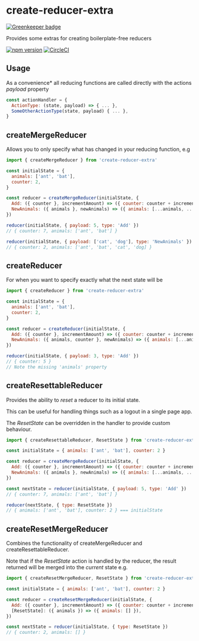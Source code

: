 # create-reducer-extra

[![Greenkeeper badge](https://badges.greenkeeper.io/Dean177/create-reducer-extra.svg)](https://greenkeeper.io/)

Provides some extras for creating boilerplate-free reducers

[![npm version](https://badge.fury.io/js/create-reducer-extra.svg)](https://badge.fury.io/js/create-reducer-extra)
[![CircleCI](https://circleci.com/gh/Dean177/create-reducer-extra.svg?style=shield)](https://circleci.com/gh/Dean177/create-reducer-extra)

## Usage

As a convenience* all reducing functions are called directly with the actions *payload* property
```js
const actionHandler = {
  ActionType: (state, payload) => { ... },
  SomeOtherActionType(state, payload) { ... },
}

```

## createMergeReducer

Allows you to only specify what has changed in your reducing function, e.g

```js
import { createMergeReducer } from 'create-reducer-extra'

const initialState = {
  animals: ['ant', 'bat'],
  counter: 2,
}

const reducer = createMergeReducer(initialState, {
  Add: ({ counter }, incrementAmount) => ({ counter: counter + incrementAmount}),
  NewAnimals: ({ animals }, newAnimals) => ({ animals: [...animals, ...newAnimals] }),    
})

reducer(initialState, { payload: 5, type: 'Add' })
// { counter: 7, animals: ['ant', 'bat'] }

reducer(initialState, { payload: ['cat', 'dog'], type: 'NewAnimals' })
// { counter: 2, animals: ['ant', 'bat', 'cat', 'dog] }

```

## createReducer

For when you want to specify exactly what the next state will be


```js
import { createReducer } from 'create-reducer-extra'

const initialState = {
  animals: ['ant', 'bat'],
  counter: 2,
}

const reducer = createReducer(initialState, {
  Add: ({ counter }, incrementAmount) => ({ counter: counter + incrementAmount}),
  NewAnimals: ({ animals, counter }, newAnimals) => ({ animals: [...animals, ...newAnimals], counter }),    
})

reducer(initialState, { payload: 3, type: 'Add' })
// { counter: 5 }
// Note the missing 'animals' property

```

## createResettableReducer

Provides the ability to *reset* a reducer to its initial state.

This can be useful for handling things such as a logout in a single page app.

The *ResetState* can be overridden in the handler to provide custom behaviour. 

```js
import { createResettableReducer, ResetState } from 'create-reducer-extra'

const initialState = { animals: ['ant', 'bat'], counter: 2 }

const reducer = createMergeReducer(initialState, {
  Add: ({ counter }, incrementAmount) => ({ counter: counter + incrementAmount}),
  NewAnimals: ({ animals }, newAnimals) => ({ animals: [...animals, ...newAnimals] }),    
})

const nextState = reducer(initialState, { payload: 5, type: 'Add' })
// { counter: 7, animals: ['ant', 'bat'] }

reducer(nextState, { type: ResetState })
// { animals: ['ant', 'bat'], counter: 2 } === initialState

```

## createResetMergeReducer
Combines the functionality of createMergeReducer and createResettableReducer.

Note that if the *ResetState* action is handled by the reducer, the result returned will be merged into the *current* state e.g.
 
```js
import { createResetMergeReducer, ResetState } from 'create-reducer-extra'

const initialState = { animals: ['ant', 'bat'], counter: 2 }

const reducer = createResetMergeReducer(initialState, {
  Add: ({ counter }, incrementAmount) => ({ counter: counter + incrementAmount}),
  [ResetState]: ({ animals }) => ({ animals: [] }),    
})

const nextState = reducer(initialState, { type: ResetState })
// { counter: 2, animals: [] }
```
